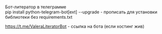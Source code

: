<p>
Бот-литератор в телеграмме<br>
pip install python-telegram-bot[ext] --upgrade - прописать для установки библиотеки без requirements.txt

https://t.me/ValeraLiteratorBot - ссылка на бота (если хостинг жив)
</p>
